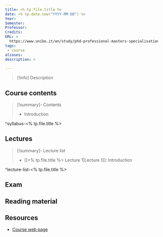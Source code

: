 ```yaml
---
title: <% tp.file.title %>
date: <% tp.date.now("YYYY-MM-DD") %>
Year: 
Semester: 
Professor: 
Credits: 
URL: >
  https://www.unibo.it/en/study/phd-professional-masters-specialisation-schools-and-other-programmes/course-unit-catalogue/course-unit/2024/
tags: 
 - course
aliases: 
description: >
  
---
```

>[!info] Description
>
## Course contents

>[!summary]- Contents 
> - Introduction

^syllabus-<% tp.file.title %>

## Lectures

>[!summary]- Lecture list
> - [[<% tp.file.title %> Lecture 1|Lecture 1]]: Introduction

^lecture-list-<% tp.file.title %>

## Exam


## Reading material


## Resources

- [Course web page](https://www.unibo.it/en/study/phd-professional-masters-specialisation-schools-and-other-programmes/course-unit-catalogue/course-unit/2024/)
